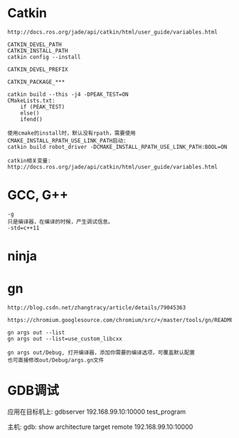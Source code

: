 # Catkin

    http://docs.ros.org/jade/api/catkin/html/user_guide/variables.html

    CATKIN_DEVEL_PATH
    CATKIN_INSTALL_PATH
    catkin config --install

    CATKIN_DEVEL_PREFIX

    CATKIN_PACKAGE_***

    catkin build --this -j4 -DPEAK_TEST=ON
    CMakeLists.txt:
        if (PEAK_TEST)
        else()
        ifend()

    使用cmake的install时，默认没有rpath，需要使用CMAKE_INSTALL_RPATH_USE_LINK_PATH启动:
    catkin build robot_driver -DCMAKE_INSTALL_RPATH_USE_LINK_PATH:BOOL=ON

    catkin相关变量:
    http://docs.ros.org/jade/api/catkin/html/user_guide/variables.html


# GCC, G++
    -g
    只是编译器，在编译的时候，产生调试信息。
    -std=c++11

# ninja

# gn
    http://blog.csdn.net/zhangtracy/article/details/79045363

    https://chromium.googlesource.com/chromium/src/+/master/tools/gn/README.md

    gn args out --list
    gn args out --list=use_custom_libcxx

    gn args out/Debug, 打开编译器，添加你需要的编译选项，可覆盖默认配置
    也可直接修改out/Debug/args.gn文件


# GDB调试
应用在目标机上:
gdbserver 192.168.99.10:10000 test_program

主机:
gdb:
show architecture
target remote 192.168.99.10:10000
